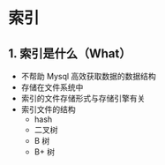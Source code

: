 # 索引

## 1. 索引是什么（What）

+ 不帮助 Mysql 高效获取数据的数据结构
+ 存储在文件系统中
+ 索引的文件存储形式与存储引擎有关
+ 索引文件的结构
  + hash
  + 二叉树
  + B 树
  + B+ 树